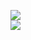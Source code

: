 [![](https://img.shields.io/badge/Made%20With-Github%20Spray-lightgrey.svg?style=for-the-badge&logo=github)](https://github.com/Annihil/github-spray#20870)  
[![](https://i.imgur.com/2DrTn0Z.gif)](https://github.com/Annihil/github-spray)